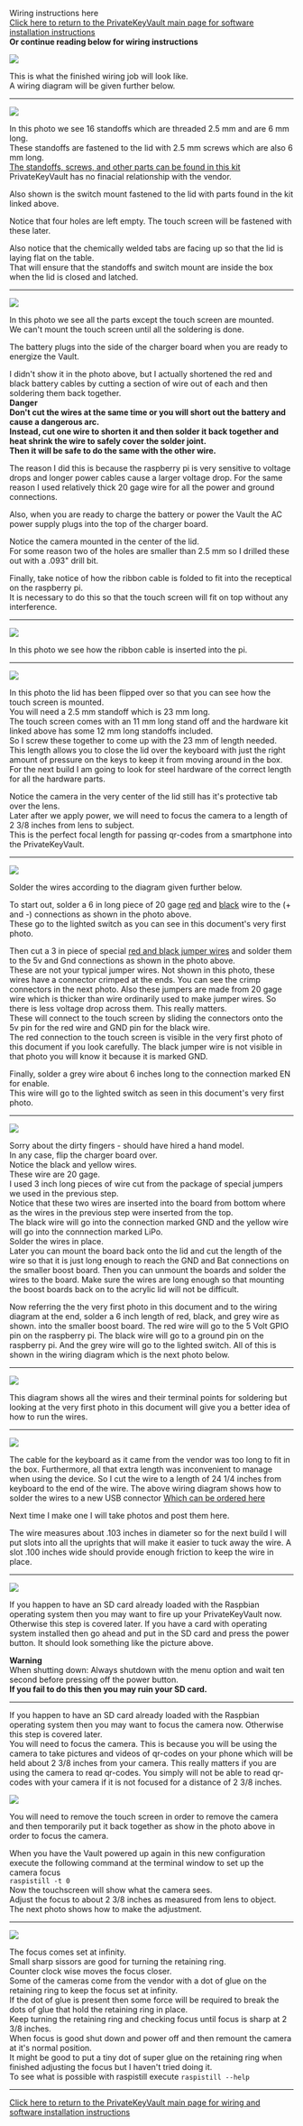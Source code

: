 Wiring instructions here  
[Click here to return to the PrivateKeyVault main page for software installation instructions](https://github.com/johnshearing/PrivateKeyVault#privatekeyvault---make-instructions)  
**Or continue reading below for wiring instructions**  

<img src="../images/ReadmeImages/Wiring.jpg">  

This is what the finished wiring job will look like.  
A wiring diagram will be given further below.  

<hr>  

<img src="../images/WiringInstructionImages/01_Standoffs.jpg">  

In this photo we see 16 standoffs which are threaded 2.5 mm and are 6 mm long.  
These standoffs are fastened to the lid with 2.5 mm screws which are also 6 mm long.  
[The standoffs, screws, and other parts can be found in this kit](https://www.adafruit.com/product/3299)  
PrivateKeyVault has no finacial relationship with the vendor.  

Also shown is the switch mount fastened to the lid with parts found in the kit linked above.  

Notice that four holes are left empty. The touch screen will be fastened with these later.  

Also notice that the chemically welded tabs are facing up so that the lid is laying flat on the table.  
That will ensure that the standoffs and switch mount are inside the box when the lid is closed and latched.  

<hr>  

<img src="../images/WiringInstructionImages/02_RibbonFold.jpg">  

In this photo we see all the parts except the touch screen are mounted.  
We can't mount the touch screen until all the soldering is done.  

The battery plugs into the side of the charger board when you are ready to energize the Vault.  

I didn't show it in the photo above, but I actually shortened the red and black battery cables by cutting a section of wire out of each and then soldering them back together.  
**Danger**  
**Don't cut the wires at the same time or you will short out the battery and cause a dangerous arc.**  
**Instead, cut one wire to shorten it and then solder it back together and heat shrink the wire to safely cover the solder joint.**  
**Then it will be safe to do the same with the other wire.**  

The reason I did this is because the raspberry pi is very sensitive to voltage drops and longer power cables cause a larger voltage drop. For the same reason I used relatively thick 20 gage wire for all the power and ground connections. 

Also, when you are ready to charge the battery or power the Vault the AC power supply plugs into the top of the charger board.  

Notice the camera mounted in the center of the lid.  
For some reason two of the holes are smaller than 2.5 mm so I drilled these out with a .093" drill bit.  

Finally, take notice of how the ribbon cable is folded to fit into the receptical on the raspberry pi.  
It is necessary to do this so that the touch screen will fit on top without any interference.  

<hr>  

<img src="../images/WiringInstructionImages/03_RibbonInserted.jpg">  

In this photo we see how the ribbon cable is inserted into the pi.  

<hr>  

<img src="../images/WiringInstructionImages/04_ScreenMounted.jpg">  

In this photo the lid has been flipped over so that you can see how the touch screen is mounted.  
You will need a 2.5 mm standoff which is 23 mm long.  
The touch screen comes with an 11 mm long stand off and the hardware kit linked above has some 12 mm long standoffs included.  
So I screw these together to come up with the 23 mm of length needed.  
This length allows you to close the lid over the keyboard with just the right amount of pressure on the keys to keep it from moving around in the box.  
For the next build I am going to look for steel hardware of the correct length for all the hardware parts.  

Notice the camera in the very center of the lid still has it's protective tab over the lens.  
Later after we apply power, we will need to focus the camera to a length of 2 3/8 inches from lens to subject.  
This is the perfect focal length for passing qr-codes from a smartphone into the PrivateKeyVault.  

<hr>  

<img src="../images/WiringInstructionImages/05_FrontCharger.jpg">  

Solder the wires according to the diagram given further below.  

To start out, solder a 6 in long piece of 20 gage [red](https://www.newark.com/webapp/wcs/stores/servlet/ProductDisplay?catalogId=10001&langId=-1&urlRequestType=Base&partNumber=68X4831&storeId=10194) and [black](https://www.newark.com/webapp/wcs/stores/servlet/ProductDisplay?catalogId=10001&langId=-1&urlRequestType=Base&partNumber=68X4829&storeId=10194) wire to the (+ and -) connections as shown in the photo above.  
These go to the lighted switch as you can see in this document's very first photo.  

Then cut a 3 in piece of special [red and black jumper wires](https://www.sparkfun.com/products/11710) and solder them to the 5v and Gnd connections as shown in the photo above.  
These are not your typical jumper wires. Not shown in this photo, these wires have a connector crimped at the ends. You can see the crimp connectors in the next photo. Also these jumpers are made from 20 gage wire which is thicker than wire ordinarily used to make jumper wires. So there is less voltage drop across them. This really matters.   
These will connect to the touch screen by sliding the connectors onto the 5v pin for the red wire and GND pin for the black wire.  
The red connection to the touch screen is visible in the very first photo of this document if you look carefully. The black jumper wire is not visible in that photo you will know it because it is marked GND.  

Finally, solder a grey wire about 6 inches long to the connection marked EN for enable.  
This wire will go to the lighted switch as seen in this document's very first photo.  

<hr>  

<img src="../images/WiringInstructionImages/06_BackCharger.jpg">  

Sorry about the dirty fingers - should have hired a hand model.  
In any case, flip the charger board over.  
Notice the black and yellow wires.  
These wire are 20 gage.  
I used 3 inch long pieces of wire cut from the package of special jumpers we used in the previous step.  
Notice that these two wires are inserted into the board from bottom where as the wires in the previous step were inserted from the top.  
The black wire will go into the connection marked GND and the yellow wire will go into the connnection marked LiPo.  
Solder the wires in place.  
Later you can mount the board back onto the lid and cut the length of the wire so that it is just long enough to reach the GND and Bat connections on the smaller boost board. Then you can unmount the boards and solder the wires to the board. Make sure the wires are long enough so that mounting the boost boards back on to the acrylic lid will not be difficult.   

Now referring the the very first photo in this document and to the wiring diagram at the end, solder a 6 inch length of red, black, and grey wire as shown. into the smaller boost board.  The red wire will go to the 5 Volt GPIO pin on the raspberry pi. The black wire will go to a ground pin on the raspberry pi. And the grey wire will go to the lighted switch. All of this is shown in the wiring diagram which is the next photo below.  

<hr>   

<img src="../images/WiringInstructionImages/WiringDiagram.jpg">    

This diagram shows all the wires and their terminal points for soldering but looking at the very first photo in this document will give you a better idea of how to run the wires.  

<hr>  

<img src="../images/WiringInstructionImages/KeyboardUSBDiagram.jpg">    

The cable for the keyboard as it came from the vendor was too long to fit in the box. Furthermore, all that extra length was inconvenient to manage when using the device. So I cut the wire to a length of 24 1/4 inches from keyboard to the end of the wire. The above wiring diagram shows how to solder the wires to a new USB connector [Which can be ordered here](https://www.adafruit.com/product/1827)  

Next time I make one I will take photos and post them here.  

The wire measures about .103 inches in diameter so for the next build I will put slots into all the uprights that will make it easier to tuck away the wire. A slot .100 inches wide should provide enough friction to keep the wire in place.  

<hr>  

<img src="../images/ReadmeImages/FiredUp.jpg">  

If you happen to have an SD card already loaded with the Raspbian operating system then you may want to fire up your PrivateKeyVault now. Otherwise this step is covered later. If you have a card with operating system installed then go ahead and put in the SD card and press the power button. It should look something like the picture above.  

**Warning**  
When shutting down: 
Always shutdown with the menu option and wait ten second before pressing off the power button.  
**If you fail to do this then you may ruin your SD card.**

<hr>  

If you happen to have an SD card already loaded with the Raspbian operating system then you may want to focus the camera now. Otherwise this step is covered later.  
You will need to focus the camera. This is because you will be using the camera to take pictures and videos of qr-codes on your phone which will be held about 2 3/8 inches from your camera. This really matters if you are using the camera to read qr-codes. You simply will not be able to read qr-codes with your camera if it is not focused for a distance of 2 3/8 inches.  

<img src="../images/ReadmeImages/CheckingFocus.jpg">    

You will need to remove the touch screen in order to remove the camera and then temporarily put it back together as show in the photo above in order to focus the camera.  

When you have the Vault powered up again in this new configuration execute the following command at the terminal window to set up the camera focus  
`raspistill -t 0`  
Now the touchscreen will show what the camera sees.  
Adjust the focus to about 2 3/8 inches as measured from lens to object.  
The next photo shows how to make the adjustment.  

<hr>  

<img src="../images/ReadmeImages/AdjustingFocus.jpg">    

The focus comes set at infinity.  
Small sharp sissors are good for turning the retaining ring.  
Counter clock wise moves the focus closer.  
Some of the cameras come from the vendor with a dot of glue on the retaining ring to keep the focus set at infinity.  
If the dot of glue is present then some force will be required to break the dots of glue that hold the retaining ring in place.  
Keep turning the retaining ring and checking focus until focus is sharp at 2 3/8 inches.  
When focus is good shut down and power off and then remount the camera at it's normal position.  
It might be good to put a tiny dot of super glue on the retaining ring when finished adjusting the focus but I haven't tried doing it.  
To see what is possible with raspistill execute `raspistill --help`  

<hr>  

[Click here to return to the PrivateKeyVault main page for wiring and software installation instructions](https://github.com/johnshearing/PrivateKeyVault#privatekeyvault---make-instructions) 
